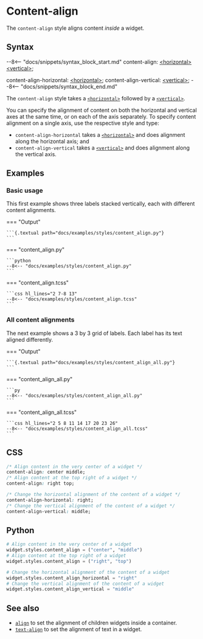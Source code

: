 # Content-align

The `content-align` style aligns content _inside_ a widget.

## Syntax

--8<-- "docs/snippets/syntax_block_start.md"
content-align: <a href="../../css_types/horizontal">&lt;horizontal&gt;</a> <a href="../../css_types/vertical">&lt;vertical&gt;</a>;

content-align-horizontal: <a href="../../css_types/horizontal">&lt;horizontal&gt;</a>;
content-align-vertical: <a href="../../css_types/vertical">&lt;vertical&gt;</a>;
--8<-- "docs/snippets/syntax_block_end.md"

The `content-align` style takes a [`<horizontal>`](../css_types/horizontal.md) followed by a [`<vertical>`](../css_types/vertical.md).

You can specify the alignment of content on both the horizontal and vertical axes at the same time,
or on each of the axis separately.
To specify content alignment on a single axis, use the respective style and type:

 - `content-align-horizontal` takes a [`<horizontal>`](../css_types/horizontal.md) and does alignment along the horizontal axis; and
 - `content-align-vertical` takes a [`<vertical>`](../css_types/vertical.md) and does alignment along the vertical axis.

## Examples

### Basic usage

This first example shows three labels stacked vertically, each with different content alignments.

=== "Output"

    ```{.textual path="docs/examples/styles/content_align.py"}
    ```

=== "content_align.py"

    ```python
    --8<-- "docs/examples/styles/content_align.py"
    ```

=== "content_align.tcss"

    ```css hl_lines="2 7-8 13"
    --8<-- "docs/examples/styles/content_align.tcss"
    ```

### All content alignments

The next example shows a 3 by 3 grid of labels.
Each label has its text aligned differently.

=== "Output"

    ```{.textual path="docs/examples/styles/content_align_all.py"}
    ```

=== "content_align_all.py"

    ```py
    --8<-- "docs/examples/styles/content_align_all.py"
    ```

=== "content_align_all.tcss"

    ```css hl_lines="2 5 8 11 14 17 20 23 26"
    --8<-- "docs/examples/styles/content_align_all.tcss"
    ```

## CSS

```css
/* Align content in the very center of a widget */
content-align: center middle;
/* Align content at the top right of a widget */
content-align: right top;

/* Change the horizontal alignment of the content of a widget */
content-align-horizontal: right;
/* Change the vertical alignment of the content of a widget */
content-align-vertical: middle;
```

## Python
```python
# Align content in the very center of a widget
widget.styles.content_align = ("center", "middle")
# Align content at the top right of a widget
widget.styles.content_align = ("right", "top")

# Change the horizontal alignment of the content of a widget
widget.styles.content_align_horizontal = "right"
# Change the vertical alignment of the content of a widget
widget.styles.content_align_vertical = "middle"
```

## See also

 - [`align`](./align.md) to set the alignment of children widgets inside a container.
 - [`text-align`](./text_align.md) to set the alignment of text in a widget.
